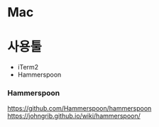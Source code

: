 Mac
===

# 사용툴
- iTerm2
- Hammerspoon

### Hammerspoon
https://github.com/Hammerspoon/hammerspoon
https://johngrib.github.io/wiki/hammerspoon/

